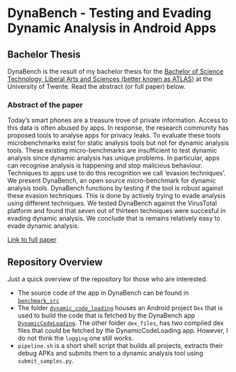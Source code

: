 # DynaBench - Testing and Evading Dynamic Analysis in Android Apps

## Bachelor Thesis

DynaBench is the result of my bachelor thesis for the [Bachelor of Science Technology, Liberal Arts and Sciences (better known as ATLAS)](https://www.utwente.nl/en/education/bachelor/programmes/university-college-twente/) at the University of Twente. Read the abstract (or full paper) below.

### Abstract of the paper

<p> 
Today’s smart phones are a treasure trove of
private information. Access to this data is often
abused by apps. In response, the research
community has proposed tools to analyse apps
for privacy leaks. To evaluate these tools microbenchmarks
exist for static analysis tools but
not for dynamic analysis tools. These existing
micro-benchmarks are insufficient to test
dynamic analysis since dynamic analysis has
unique problems. In particular, apps can recognise
analysis is happening and stop malicious
behaviour. Techniques to apps use to do this
recognition we call ‘evasion techniques’.
We present DynaBench, an open source
micro-benchmark for dynamic analysis tools.
DynaBench functions by testing if the tool is robust
against these evasion techniques. This is
done by actively trying to evade analysis using
different techniques. We tested DynaBench
against the VirusTotal platform and found that
seven out of thirteen techniques were succesful
in evading dynamic analysis. We conclude that
is remains relatively easy to evade dynamic
analysis.
<p/>

[Link to full paper](CapstoneTimmeBethe.pdf)

## Repository Overview

Just a quick overview of the repository for those who are interested.

* The source code of the app in DynaBench can be found in [`benchmark_src`](benchmark_src/)
* The folder [`dynamic_code_loading`](dynamic-code-loading/) houses an Android project `Dex` that is used to build the code that is fetched by the DynaBench app [`DynamicCodeLoading`](benchmark_src/DynamicCodeLoading/). The other folder `dex_files`, has two compiled dex files that could be fetched by the DynamicCodeLoading app. However, I do not think the `logging` one still works.
* `pipeline.sh` is a short shell script that builds all projects, extracts their debug APKs and submits them to a dynamic analysis tool using `submit_samples.py`.

